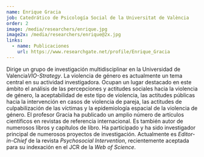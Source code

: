 ```yaml
---
name: Enrique Gracia
job: Catedrático de Psicología Social de la Universitat de València
order: 2
image: /media/researchers/enrique.jpg
image2x: /media/researchers/enrique@2x.jpg
links:
  - name: Publicaciones
    url: https://www.researchgate.net/profile/Enrique_Gracia
---
```


Dirige un grupo de investigación multidisciplinar en la Universidad de Valencia*VIO-Strategy*. La violencia de género es actualmente un tema central en su actividad investigadora. Ocupan un lugar destacado en este ámbito el análisis de las percepciones y actitudes sociales hacia la violencia de género, la aceptabilidad de este tipo de violencia, las actitudes públicas hacia la intervención en casos de violencia de pareja, las actitudes de culpabilización de las víctimas y la epidemiología espacial de la violencia de género. El profesor Gracia ha publicado un amplio número de artículos científicos en revistas de referencia internacional. Es también autor de numerosos libros y capítulos de libro. Ha participado y ha sido investigador principal de numerosos proyectos de investigación. Actualmente es _Editor-in-Chief_ de la revista _Psychosocial Intervention_, recientemente aceptada para su indexación en el JCR de la _Web of Science_.
